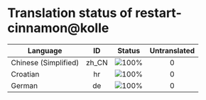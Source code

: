 # Translation status of restart-cinnamon@kolle

Language | ID | Status | Untranslated
---------|:--:|:------:|:-----------:
Chinese (Simplified) | zh_CN | ![100%](http://progressed.io/bar/100) | 0
Croatian | hr | ![100%](http://progressed.io/bar/100) | 0
German | de | ![100%](http://progressed.io/bar/100) | 0
